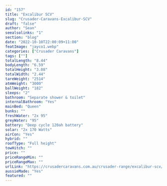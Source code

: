 ```yaml
---
id: "157"
title: "Excalibur SCV"
slug: "Crusader-Caravans-Excalibur-SCV"
draft: "false"
author: "Sean"
seealsolinks: "1"
section: "blog"
date: "2022-10-10T22:00:09+11:00"
featImage: "jayco1.webp"
categories: ["Crusader Caravans"]
tags: [""]
totalLength: "8.44"
bodyLength: "6.59"
totalHeight: "3.08"
totalWidth: "2.44"
tareWeight: "2514"
atmWeight: "3000"
ballWeight: "182"
sleeps: "2"
bathroom: "Separate shower & toilet"
internalBathroom: "Yes"
mainBed: "Queen"
bunks: ""
freshWater: "2x 95"
greyWater: "95"
battery: "Deep cycle 120ah battery"
solar: "2x 170 Watts"
airCon: "Yes"
hybrid: ""
roofType: "Full height"
towHitch: ""
price: ""
priceRangeMin: ""
priceRangeMax: ""
urlLink: "https://crusadercaravans.com.au/crusader-range/excalibur-scv/"
aussieMade: "Yes"
featured: ""
---
```

